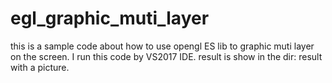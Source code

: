 # egl_graphic_muti_layer
this is a sample code about how to use opengl ES lib to graphic muti layer on the screen. I run this code by VS2017 IDE. 
result is show in the dir: result with a picture.